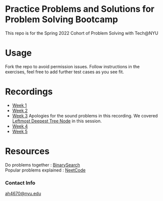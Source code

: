 # Practice Problems and Solutions for Problem Solving Bootcamp

This repo is for the Spring 2022 Cohort of Problem Solving with Tech@NYU

# Usage

Fork the repo to avoid permission issues.
Follow instructions in the exercises, feel free to add further test cases as
you see fit. 

# Recordings
- [Week 1](https://urldefense.proofpoint.com/v2/url?u=https-3A__www.youtube.com_watch-3Fv-3D9-2DK2HjdW5AI&d=DwMFaQ&c=slrrB7dE8n7gBJbeO0g-IQ&r=sJoEh8yESYxm-ch47ta96Q&m=m59344qiITtaJXpBTSWlxOh-EHkoGrxFwEXqBevTnhpe-nTEIpz8zlWsl7Md1jEt&s=LgEYQQCYiIjCsg2hlbM88RsCA5S74sVCRQWsP7q1YR8&e=)
- [Week 2](https://www.youtube.com/watch?v=SYWSJwWzsuY)  
- [Week 3](https://youtu.be/7LZVECWmhXA) Apologies for the sound problems in this recording. We covered [Leftmost Deepest Tree Node](https://binarysearch.com/problems/Leftmost-Deepest-Tree-Node)  in this session.
- [Week 4](https://www.youtube.com/watch?v=JGNSW3D2_Jc)
- [Week 5](https://youtu.be/oT_j_x7YeLs)

# Resources
Do problems together : [BinarySearch](binarysearch.com)  
Popular problems explained : [NeetCode](neetcode.io)

### Contact Info
ah4670@nyu.edu
